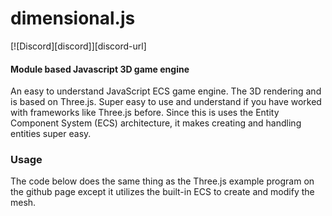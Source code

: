 # dimensional.js

[![Discord][discord]][discord-url]

#### Module based Javascript 3D game engine

An easy to understand JavaScript ECS game engine. The 3D rendering and is based on Three.js. Super easy to use and understand if you have worked with frameworks like Three.js before. Since this is uses the Entity Component System (ECS) architecture, it makes creating and handling entities super easy.

### Usage
The code below does the same thing as the Three.js example program on the github page except it utilizes the built-in ECS to create and modify the mesh.